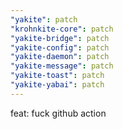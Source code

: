```yaml
---
"yakite": patch
"krohnkite-core": patch
"yakite-bridge": patch
"yakite-config": patch
"yakite-daemon": patch
"yakite-message": patch
"yakite-toast": patch
"yakite-yabai": patch
---
```


feat: fuck github action

